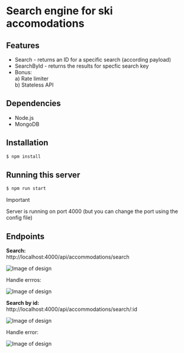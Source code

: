 # Search engine for ski accomodations

## Features
- Search - returns an ID for a specific search (according payload)
- SearchById - returns the results for specfic search key
- Bonus: <br>
    a) Rate limiter  <br>
    b) Stateless API

## Dependencies
- Node.js
- MongoDB

## Installation

```bash
$ npm install
```

## Running this server 

```bash
$ npm run start
```
> [!IMPORTANT]
> Server is running on port 4000 (but you can change the port using the config file)


## Endpoints
<b> Search: </b> <br>
 http://localhost:4000/api/accommodations/search

![Image of design](https://res.cloudinary.com/dtwqtpteb/image/upload/v1729712936/ijet2k1fm4uf1yqkorjw.png)


Handle errros: <br>

![Image of design](https://res.cloudinary.com/dtwqtpteb/image/upload/v1729707517/dcre6cfik8umcoy21gfu.png)


<b> Search by id: </b> <br>
 http://localhost:4000/api/accommodations/search/:id

![Image of design](https://res.cloudinary.com/dtwqtpteb/image/upload/v1729713165/pxezzmqsqu2q3itia1yl.png)

Handle error: <br>

![Image of design](https://res.cloudinary.com/dtwqtpteb/image/upload/v1729707665/z1qw4heulgijtay4djs7.png)

